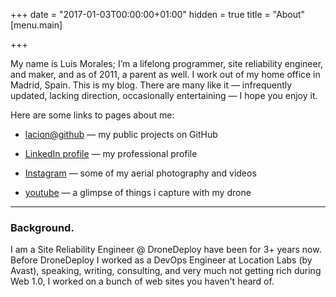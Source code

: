 +++
date = "2017-01-03T00:00:00+01:00"
hidden = true
title = "About"
[menu.main]

+++


My name is Luis Morales; I’m a lifelong programmer, site reliability engineer, and maker, and as of 2011, a parent as well. I work out of my home office in Madrid, Spain. This is my blog. There are many like it — infrequently updated, lacking direction, occasionally entertaining — I hope you enjoy it.

Here are some links to pages about me:

* [lacion@github](https://github.com/lacion) — my public projects on GitHub

* [LinkedIn profile](https://www.linkedin.com/in/luismmorales/) — my professional profile

* [Instagram](https://www.instagram.com/lacion/) — some of my aerial photography and videos

* [youtube](https://www.youtube.com/channel/UCJ_mzvOru8zItItJjDeRPRg) — a glimpse of things i capture with my drone

<hr>

### Background.

I am a Site Reliability Engineer @ DroneDeploy have been for 3+ years now. Before DroneDeploy I worked as a DevOps Engineer at Location Labs (by Avast), speaking, writing, consulting, and very much not getting rich during Web 1.0, I worked on a bunch of web sites you haven't heard of.